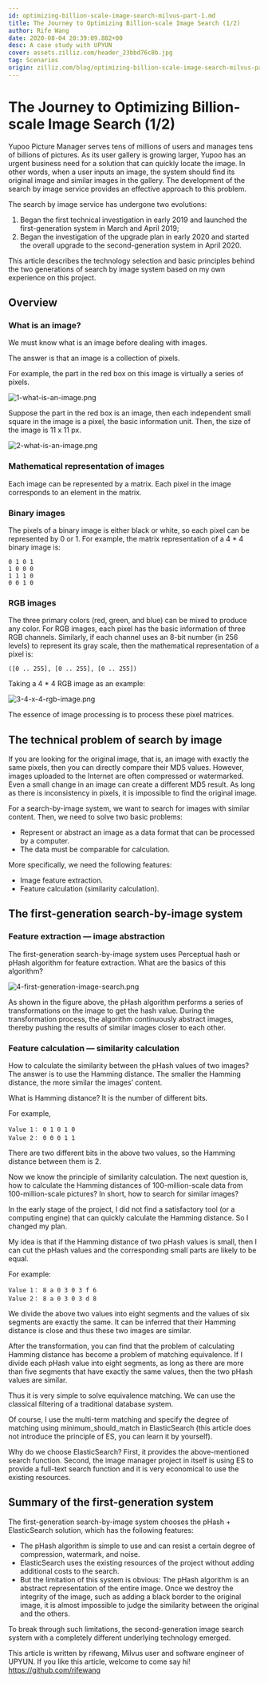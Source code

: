 ```yaml
---
id: optimizing-billion-scale-image-search-milvus-part-1.md
title: The Journey to Optimizing Billion-scale Image Search (1/2)
author: Rife Wang
date: 2020-08-04 20:39:09.882+00
desc: A case study with UPYUN
cover: assets.zilliz.com/header_23bbd76c8b.jpg
tag: Scenarios
origin: zilliz.com/blog/optimizing-billion-scale-image-search-milvus-part-1
---
```


# The Journey to Optimizing Billion-scale Image Search (1/2)

Yupoo Picture Manager serves tens of millions of users and manages tens of billions of pictures. As its user gallery is growing larger, Yupoo has an urgent business need for a solution that can quickly locate the image. In other words, when a user inputs an image, the system should find its original image and similar images in the gallery. The development of the search by image service provides an effective approach to this problem.

The search by image service has undergone two evolutions:

1. Began the first technical investigation in early 2019 and launched the first-generation system in March and April 2019;
2. Began the investigation of the upgrade plan in early 2020 and started the overall upgrade to the second-generation system in April 2020.

This article describes the technology selection and basic principles behind the two generations of search by image system based on my own experience on this project.

## Overview

### What is an image?

We must know what is an image before dealing with images.

The answer is that an image is a collection of pixels.

For example, the part in the red box on this image is virtually a series of pixels.

![1-what-is-an-image.png](https://assets.zilliz.com/1_what_is_an_image_021e0280cc.png)

Suppose the part in the red box is an image, then each independent small square in the image is a pixel, the basic information unit. Then, the size of the image is 11 x 11 px.

![2-what-is-an-image.png](https://assets.zilliz.com/2_what_is_an_image_602a91b4a0.png)

### Mathematical representation of images

Each image can be represented by a matrix. Each pixel in the image corresponds to an element in the matrix.

### Binary images

The pixels of a binary image is either black or white, so each pixel can be represented by 0 or 1.
For example, the matrix representation of a 4 \* 4 binary image is:

    0 1 0 1
    1 0 0 0
    1 1 1 0
    0 0 1 0

### RGB images

The three primary colors (red, green, and blue) can be mixed to produce any color. For RGB images, each pixel has the basic information of three RGB channels. Similarly, if each channel uses an 8-bit number (in 256 levels) to represent its gray scale, then the mathematical representation of a pixel is:

    ([0 .. 255], [0 .. 255], [0 .. 255])

Taking a 4 \* 4 RGB image as an example:

![3-4-x-4-rgb-image.png](https://assets.zilliz.com/3_4_x_4_rgb_image_136cec77ce.png)

The essence of image processing is to process these pixel matrices.

## The technical problem of search by image

If you are looking for the original image, that is, an image with exactly the same pixels, then you can directly compare their MD5 values. However, images uploaded to the Internet are often compressed or watermarked. Even a small change in an image can create a different MD5 result. As long as there is inconsistency in pixels, it is impossible to find the original image.

For a search-by-image system, we want to search for images with similar content. Then, we need to solve two basic problems:

- Represent or abstract an image as a data format that can be processed by a computer.
- The data must be comparable for calculation.

More specifically, we need the following features:

- Image feature extraction.
- Feature calculation (similarity calculation).

## The first-generation search-by-image system

### Feature extraction — image abstraction

The first-generation search-by-image system uses Perceptual hash or pHash algorithm for feature extraction. What are the basics of this algorithm?

![4-first-generation-image-search.png](https://assets.zilliz.com/4_first_generation_image_search_ffd7088158.png)

As shown in the figure above, the pHash algorithm performs a series of transformations on the image to get the hash value. During the transformation process, the algorithm continuously abstract images, thereby pushing the results of similar images closer to each other.

### Feature calculation — similarity calculation

How to calculate the similarity between the pHash values of two images? The answer is to use the Hamming distance. The smaller the Hamming distance, the more similar the images’ content.

What is Hamming distance? It is the number of different bits.

For example,

    Value 1： 0 1 0 1 0
    Value 2： 0 0 0 1 1

There are two different bits in the above two values, so the Hamming distance between them is 2.

Now we know the principle of similarity calculation. The next question is, how to calculate the Hamming distances of 100-million-scale data from 100-million-scale pictures? In short, how to search for similar images?

In the early stage of the project, I did not find a satisfactory tool (or a computing engine) that can quickly calculate the Hamming distance. So I changed my plan.

My idea is that if the Hamming distance of two pHash values is small, then I can cut the pHash values and the corresponding small parts are likely to be equal.

For example:

    Value 1： 8 a 0 3 0 3 f 6
    Value 2： 8 a 0 3 0 3 d 8

We divide the above two values into eight segments and the values of six segments are exactly the same. It can be inferred that their Hamming distance is close and thus these two images are similar.

After the transformation, you can find that the problem of calculating Hamming distance has become a problem of matching equivalence. If I divide each pHash value into eight segments, as long as there are more than five segments that have exactly the same values, then the two pHash values are similar.

Thus it is very simple to solve equivalence matching. We can use the classical filtering of a traditional database system.

Of course, I use the multi-term matching and specify the degree of matching using minimum_should_match in ElasticSearch (this article does not introduce the principle of ES, you can learn it by yourself).

Why do we choose ElasticSearch? First, it provides the above-mentioned search function. Second, the image manager project in itself is using ES to provide a full-text search function and it is very economical to use the existing resources.

## Summary of the first-generation system

The first-generation search-by-image system chooses the pHash + ElasticSearch solution, which has the following features:

- The pHash algorithm is simple to use and can resist a certain degree of compression, watermark, and noise.
- ElasticSearch uses the existing resources of the project without adding additional costs to the search.
- But the limitation of this system is obvious: The pHash algorithm is an abstract representation of the entire image. Once we destroy the integrity of the image, such as adding a black border to the original image, it is almost impossible to judge the similarity between the original and the others.

To break through such limitations, the second-generation image search system with a completely different underlying technology emerged.

This article is written by rifewang, Milvus user and software engineer of UPYUN. If you like this article, welcome to come say hi! https://github.com/rifewang
